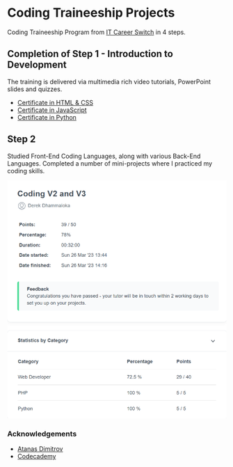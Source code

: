# Coding Traineeship Projects

Coding Traineeship Program from [IT Career Switch](https://www.itcareerswitch.co.uk) in 4 steps.

## Completion of Step 1 - Introduction to Development

The training is delivered via multimedia rich video tutorials, PowerPoint slides and quizzes.

- [Certificate in HTML & CSS](Completion-Certificates/html-and-css.pdf)
- [Certificate in JavaScript](Completion-Certificates/javascript.pdf)
- [Certificate in Python](Completion-Certificates/python.pdf)

## Step 2

Studied Front-End Coding Languages, along with various Back-End Languages.  Completed a number of mini-projects where I practiced my coding skills.

![Completion of Step 2](Completion-Certificates/completion_step_2.png)

### Acknowledgements

- [Atanas Dimitrov](https://github.com/atanas-dim)
- [Codecademy](https://www.codecademy.com)